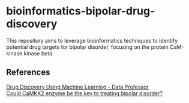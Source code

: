 # bioinformatics-bipolar-drug-discovery
This repository aims to leverage bioinformatics techniques to identify potential drug targets for bipolar disorder, focusing on the protein CaM-kinase kinase beta.

## References
[Drug Discovery Using Machine Learning - Data Professor](https://www.youtube.com/watch?v=jBlTQjcKuaY&t=5075s) <br>
[Could CaMKK2 enzyme be the key to treating bipolar disorder?](https://www.news-medical.net/news/20230924/Could-CaMKK2-enzyme-be-the-key-to-treating-bipolar-disorder.aspx)
